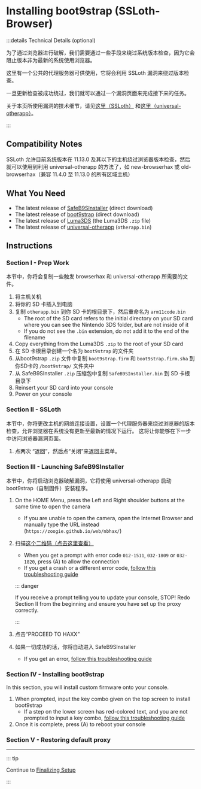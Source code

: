 # Installing boot9strap (SSLoth-Browser)

:::details Technical Details (optional)

为了通过浏览器进行破解，我们需要通过一些手段来绕过系统版本检查，因为它会阻止版本非为最新的系统使用浏览器。

这里有一个公共的代理服务器可供使用，它将会利用 SSLoth 漏洞来绕过版本检查。

一旦更新检查被成功绕过，我们就可以通过一个漏洞页面来完成接下来的任务。

关于本页所使用漏洞的技术细节，请见[这里（SSLoth）](https://github.com/MrNbaYoh/3ds-ssloth) 和[这里（universal-otherapp）](https://github.com/TuxSH/universal-otherapp)。

:::

## Compatibility Notes

SSLoth 允许目前系统版本在 11.13.0 及其以下的主机绕过浏览器版本检查，然后就可以使用到利用 universal-otherapp 的方法了，如 new-browserhax 或 old-browserhax（兼容 11.4.0 至 11.13.0 的所有区域主机）

## What You Need

- The latest release of [SafeB9SInstaller](https://github.com/d0k3/SafeB9SInstaller/releases/download/v0.0.7/SafeB9SInstaller-20170605-122940.zip) (direct download)
- The latest release of [boot9strap](https://github.com/SciresM/boot9strap/releases/download/1.4/boot9strap-1.4.zip) (direct download)
- The latest release of [Luma3DS](https://github.com/LumaTeam/Luma3DS/releases/latest) (the Luma3DS `.zip` file)
- The latest release of [universal-otherapp](https://github.com/TuxSH/universal-otherapp/releases/latest) (`otherapp.bin`)

## Instructions

### Section I - Prep Work

本节中，你将会复制一些触发 browserhax 和 universal-otherapp 所需要的文件。

1. 将主机关机
2. 将你的 SD 卡插入到电脑
3. 复制 `otherapp.bin` 到你 SD 卡的根目录下，然后重命名为 `arm11code.bin`
    - The root of the SD card refers to the initial directory on your SD card where you can see the Nintendo 3DS folder, but are not inside of it
    - If you do not see the `.bin` extension, do not add it to the end of the filename
4. Copy everything from the Luma3DS `.zip` to the root of your SD card
5. 在 SD 卡根目录创建一个名为 `boot9strap` 的文件夹
6. 从boot9strap `.zip` 文件中复制 `boot9strap.firm` 和 `boot9strap.firm.sha` 到你SD卡的 `/boot9strap/` 文件夹中
7. 从 SafeB9SInstaller `.zip` 压缩包中复制 `SafeB9SInstaller.bin` 到 SD 卡根目录下
8. Reinsert your SD card into your console
9. Power on your console

### Section II - SSLoth

本节中，你将更改主机的网络连接设置，设置一个代理服务器来绕过浏览器的版本检查，允许浏览器在系统没有更新至最新的情况下运行。 这将让你能够在下一步中访问浏览器漏洞页面。

<!--@include: ./_include/addproxy.md -->

1. 点两次 “返回”，然后点“关闭”来返回主菜单。

### Section III - Launching SafeB9SInstaller

本节中，你将启动浏览器破解漏洞，它将使用 universal-otherapp 启动 boot9strap（自制固件）安装程序。

1. On the HOME Menu, press the Left and Right shoulder buttons at the same time to open the camera
    - If you are unable to open the camera, open the Internet Browser and manually type the URL instead (`https://zoogie.github.io/web/nbhax/`)

2. 扫描[这个二维码（点击这里查看）](http://api.qrserver.com/v1/create-qr-code/?color=000000&bgcolor=FFFFFF&data=https%3A%2F%2Fzoogie.github.io%2Fweb%2Fnbhax&qzone=1&margin=0&size=400x400&ecc=L)

    - When you get a prompt with error code `012-1511`, `032-1809` or `032-1820`, press (A) to allow the connection
    - If you get a crash or a different error code, [follow this troubleshooting guide](troubleshooting-ssloth-browser)

    ::: danger

    If you receive a prompt telling you to update your console, STOP! Redo Section II from the beginning and ensure you have set up the proxy correctly.

    :::

3. 点击“PROCEED TO HAXX”

4. 如果一切成功的话，你将自动进入 SafeB9SInstaller
    - If you get an error, [follow this troubleshooting guide](troubleshooting-ssloth-browser)

### Section IV - Installing boot9strap

In this section, you will install custom firmware onto your console.

1. When prompted, input the key combo given on the top screen to install boot9strap
    - If a step on the lower screen has red-colored text, and you are not prompted to input a key combo, [follow this troubleshooting guide](troubleshooting-ssloth-browser)
2. Once it is complete, press (A) to reboot your console

<!--@include: ./_include/configure-luma3ds.md -->

### Section V - Restoring default proxy

<!--@include: ./_include/rmproxy.md -->

<!--@include: ./_include/luma3ds-installed-note.md -->

___

::: tip

Continue to [Finalizing Setup](finalizing-setup)

:::
